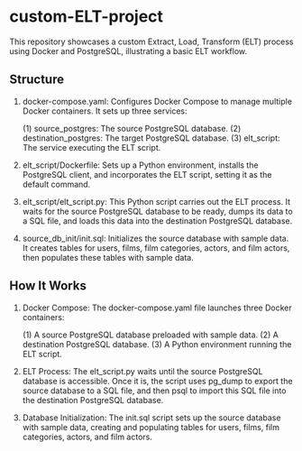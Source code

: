 # custom-ELT-project

This repository showcases a custom Extract, Load, Transform (ELT) process using Docker and PostgreSQL, illustrating a basic ELT workflow.

## Structure

1. docker-compose.yaml: Configures Docker Compose to manage multiple Docker containers.
   It sets up three services:

   (1) source_postgres: The source PostgreSQL database.
   (2) destination_postgres: The target PostgreSQL database.
   (3) elt_script: The service executing the ELT script.

3. elt_script/Dockerfile: Sets up a Python environment, installs the PostgreSQL client, and incorporates the ELT script, setting it as the default command.

4. elt_script/elt_script.py: This Python script carries out the ELT process. It waits for the source PostgreSQL database to be ready, dumps its data to a SQL file, and loads this data into the destination PostgreSQL database.

5. source_db_init/init.sql: Initializes the source database with sample data. It creates tables for users, films, film categories, actors, and film actors, then populates these tables with sample data.

## How It Works

1. Docker Compose: The docker-compose.yaml file launches three Docker containers:

   (1) A source PostgreSQL database preloaded with sample data.
   (2) A destination PostgreSQL database.
   (3) A Python environment running the ELT script.

2. ELT Process: The elt_script.py waits until the source PostgreSQL database is accessible. Once it is, the script uses pg_dump to export the source database to a SQL file, and then psql to import this SQL file into the destination PostgreSQL database.

3. Database Initialization: The init.sql script sets up the source database with sample data, creating and populating tables for users, films, film categories, actors, and film actors.

